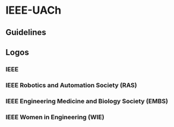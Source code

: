 # IEEE-UACh

## Guidelines

## Logos

### IEEE



### IEEE Robotics and Automation Society (RAS)

### IEEE Engineering Medicine and Biology Society (EMBS)

### IEEE Women in Engineering (WIE)
